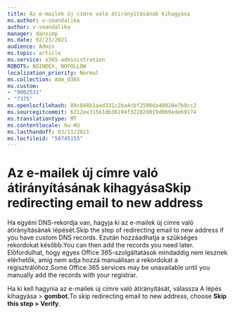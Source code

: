 ```yaml
---
title: Az e-mailek új címre való átirányításának kihagyása
ms.author: v-smandalika
author: v-smandalika
manager: dansimp
ms.date: 02/23/2021
audience: Admin
ms.topic: article
ms.service: o365-administration
ROBOTS: NOINDEX, NOFOLLOW
localization_priority: Normal
ms.collection: Adm_O365
ms.custom:
- "9002531"
- "7375"
ms.openlocfilehash: 89c848b1aad331c2ba4cbf2596da48020e7b9cc2
ms.sourcegitcommit: 6312ee31561db36104f32282d019d069ede69174
ms.translationtype: MT
ms.contentlocale: hu-HU
ms.lasthandoff: 03/11/2021
ms.locfileid: "50745155"
---
```

# <a name="skip-redirecting-email-to-new-address"></a><span data-ttu-id="fc23b-102">Az e-mailek új címre való átirányításának kihagyása</span><span class="sxs-lookup"><span data-stu-id="fc23b-102">Skip redirecting email to new address</span></span>

<span data-ttu-id="fc23b-103">Ha egyéni DNS-rekordja van, hagyja ki az e-mailek új címre való átirányításának lépését.</span><span class="sxs-lookup"><span data-stu-id="fc23b-103">Skip the step of redirecting email to new address if you have custom DNS records.</span></span> <span data-ttu-id="fc23b-104">Ezután hozzáadhatja a szükséges rekordokat később.</span><span class="sxs-lookup"><span data-stu-id="fc23b-104">You can then add the records you need later.</span></span> <span data-ttu-id="fc23b-105">Előfordulhat, hogy egyes Office 365-szolgáltatások mindaddig nem lesznek elérhetők, amíg nem adja hozzá manuálisan a rekordokat a regisztrálóhoz.</span><span class="sxs-lookup"><span data-stu-id="fc23b-105">Some Office 365 services may be unavailable until you manually add the records with your registrar.</span></span>

<span data-ttu-id="fc23b-106">Ha ki kell hagynia az e-mailek új címre való átirányítását, válassza A lépés kihagyása > **gombot.**</span><span class="sxs-lookup"><span data-stu-id="fc23b-106">To skip redirecting email to new address, choose **Skip this step > Verify**.</span></span>